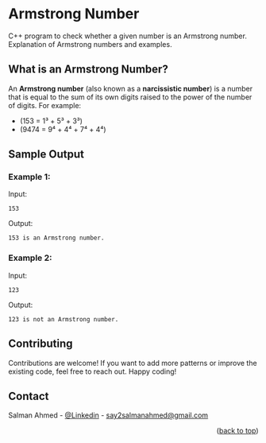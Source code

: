 # Armstrong Number

C++ program to check whether a given number is an Armstrong number. Explanation of Armstrong numbers and examples.

## What is an Armstrong Number?

An **Armstrong number** (also known as a **narcissistic number**) is a number that is equal to the sum of its own digits raised to the power of the number of digits. For example:

- \(153 = 1³ + 5³ + 3³)
- \(9474 = 9⁴ + 4⁴ + 7⁴ + 4⁴)


## Sample Output

### Example 1:
Input:
```
153
```
Output:
```
153 is an Armstrong number.
```

### Example 2:
Input:
```
123
```
Output:
```
123 is not an Armstrong number.
```

<!-- CONTRIBUTING -->
## Contributing
Contributions are welcome! If you want to add more patterns or improve the existing code, feel free to reach out. Happy coding!


<!-- CONTACT  -->
## Contact

Salman Ahmed - [@Linkedin](https://www.linkedin.com/in/meet-salman/) - say2salmanahmed@gmail.com

<p align="right">(<a href="#readme-top">back to top</a>)</p>   
